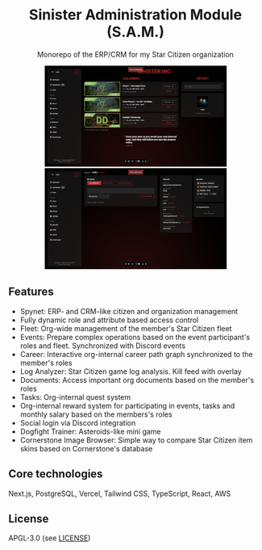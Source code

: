 <h1 align="center">Sinister Administration Module (S.A.M.)</h1>

<p align="center">Monorepo of the ERP/CRM for my Star Citizen organization</p>

<p align="center">
  <a href="https://github.com/simonknittel/sam/blob/develop/docs/screenshot-dashboard.png" style="display: block;">
    <img src="https://github.com/simonknittel/sam/blob/develop/docs/screenshot-dashboard.png?raw=true" height="200" width="361">
  </a>

  <a href="https://github.com/simonknittel/sam/blob/develop/docs/screenshot-spynet-citizen.png" style="display: block;">
    <img src="https://github.com/simonknittel/sam/blob/develop/docs/screenshot-spynet-citizen.png?raw=true" height="200" width="361">
  </a>
</p>

## Features

- Spynet: ERP- and CRM-like citizen and organization management
- Fully dynamic role and attribute based access control
- Fleet: Org-wide management of the member's Star Citizen fleet
- Events: Prepare complex operations based on the event participant's roles and fleet. Synchronized with Discord events
- Career: Interactive org-internal career path graph synchronized to the member's roles
- Log Analyzer: Star Citizen game log analysis. Kill feed with overlay
- Documents: Access important org documents based on the member's roles
- Tasks: Org-internal quest system
- Org-internal reward system for participating in events, tasks and monthly salary based on the members's roles
- Social login via Discord integration
- Dogfight Trainer: Asteroids-like mini game
- Cornerstone Image Browser: Simple way to compare Star Citizen item skins based on Cornerstone's database

## Core technologies

Next.js, PostgreSQL, Vercel, Tailwind CSS, TypeScript, React, AWS

## License

APGL-3.0 (see [LICENSE](./LICENSE))
